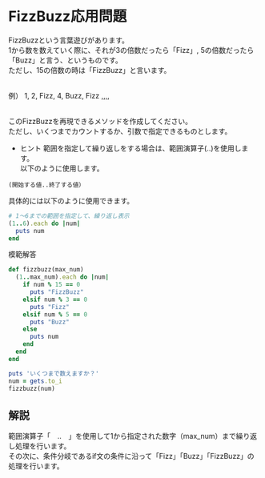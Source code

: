 # FizzBuzz応用問題

FizzBuzzという言葉遊びがあります。<br>
1から数を数えていく際に、それが3の倍数だったら「Fizz」, 5の倍数だったら「Buzz」と言う、というものです。<br>
ただし、15の倍数の時は「FizzBuzz」と言います。<br><br>

例） 1, 2, Fizz, 4, Buzz, Fizz ,,,,<br><br>

このFizzBuzzを再現できるメソッドを作成してください。<br>
ただし、いくつまでカウントするか、引数で指定できるものとします。<br>

- ヒント
範囲を指定して繰り返しをする場合は、範囲演算子(..)を使用します。<br>
以下のように使用します。
```
(開始する値..終了する値）
```
具体的には以下のように使用できます。
```ruby
# 1～6までの範囲を指定して、繰り返し表示
(1..6).each do |num|
  puts num
end
```

模範解答
```ruby
def fizzbuzz(max_num)
  (1..max_num).each do |num|
    if num % 15 == 0
      puts "FizzBuzz"
    elsif num % 3 == 0
      puts "Fizz"
    elsif num % 5 == 0
      puts "Buzz"
    else
      puts num
    end
  end
end

puts 'いくつまで数えますか？'
num = gets.to_i
fizzbuzz(num)
```
## 解説
範囲演算子「　..　」を使用して1から指定された数字（max_num）まで繰り返し処理を行います。<br>
その次に、条件分岐であるif文の条件に沿って「Fizz」「Buzz」「FizzBuzz」の処理を行います。<br>
